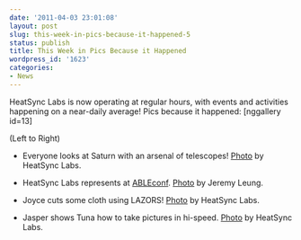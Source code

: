 ```yaml
---
date: '2011-04-03 23:01:08'
layout: post
slug: this-week-in-pics-because-it-happened-5
status: publish
title: This Week in Pics Because it Happened
wordpress_id: '1623'
categories:
- News
---
```


HeatSync Labs is now operating at regular hours, with events and activities happening on a near-daily average! Pics because it happened:
[nggallery id=13]

(Left to Right)



	
  * Everyone looks at Saturn with an arsenal of telescopes! [Photo](http://www.flickr.com/photos/60827818@N07/5578258623/) by HeatSync Labs.

	
  * HeatSync Labs represents at [ABLEconf](http://ableconf.com/). [Photo](http://twitter.com/#!/uberschnitzel) by Jeremy Leung.

	
  * Joyce cuts some cloth using LAZORS! [Photo](http://www.flickr.com/photos/60827818@N07/5583913006/) by HeatSync Labs.

	
  * Jasper shows Tuna how to take pictures in hi-speed. [Photo](http://www.flickr.com/photos/60827818@N07/5584088635/) by HeatSync Labs.


